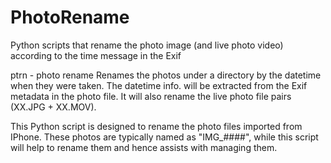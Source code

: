 # PhotoRename
Python scripts that rename the photo image (and live photo video) according to the time message in the Exif

ptrn - photo rename
    Renames the photos under a directory by the datetime when they were taken. The datetime info. will be extracted from the Exif metadata in the photo file. It will also rename the live photo file pairs (XX.JPG + XX.MOV).

This Python script is designed to rename the photo files imported from IPhone. These photos are typically named as "IMG_####", while this script will help to rename them and hence assists with managing them.
